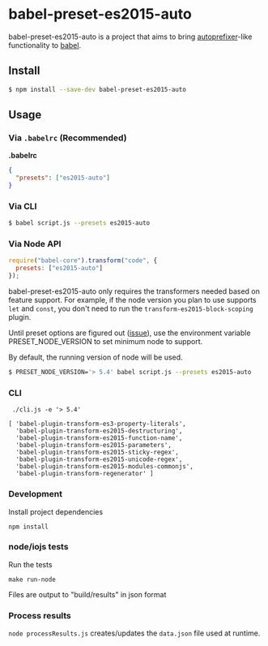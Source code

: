 # babel-preset-es2015-auto
babel-preset-es2015-auto is a project that aims to bring [autoprefixer](https://github.com/postcss/autoprefixer)-like functionality to [babel](https://github.com/babel/babel).

## Install

```sh
$ npm install --save-dev babel-preset-es2015-auto
```

## Usage

### Via `.babelrc` (Recommended)

**.babelrc**

```json
{
  "presets": ["es2015-auto"]
}
```

### Via CLI

```sh
$ babel script.js --presets es2015-auto
```

### Via Node API

```javascript
require("babel-core").transform("code", {
  presets: ["es2015-auto"]
});
```

babel-preset-es2015-auto only requires the transformers needed based on feature support. For example, if the node version you plan to use supports `let` and `const`, you don't need to run the `transform-es2015-block-scoping` plugin.

Until preset options are figured out ([issue](https://phabricator.babeljs.io/T2756)), use the environment variable PRESET_NODE_VERSION to set minimum node to support.

By default, the running version of node will be used.

```sh
$ PRESET_NODE_VERSION='> 5.4' babel script.js --presets es2015-auto
```

### CLI

     ./cli.js -e '> 5.4'

    [ 'babel-plugin-transform-es3-property-literals',
      'babel-plugin-transform-es2015-destructuring',
      'babel-plugin-transform-es2015-function-name',
      'babel-plugin-transform-es2015-parameters',
      'babel-plugin-transform-es2015-sticky-regex',
      'babel-plugin-transform-es2015-unicode-regex',
      'babel-plugin-transform-es2015-modules-commonjs',
      'babel-plugin-transform-regenerator' ]

### Development

Install project dependencies

    npm install

### node/iojs tests
Run the tests

    make run-node
    
Files are output to "build/results" in json format

### Process results

`node processResults.js` creates/updates the `data.json` file used at runtime.